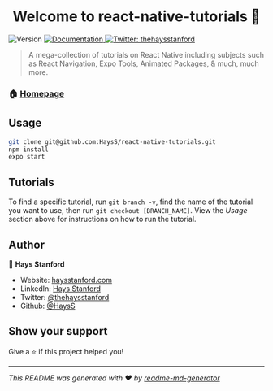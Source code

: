 <h1 align="center">Welcome to react-native-tutorials 👋</h1>
<p>
  <img alt="Version" src="https://img.shields.io/badge/version-1.0.0-blue.svg?cacheSeconds=2592000" />
  <a href="haysstanford.com">
    <img alt="Documentation" src="https://img.shields.io/badge/documentation-yes-brightgreen.svg" target="_blank" />
  </a>
  <a href="https://twitter.com/thehaysstanford">
    <img alt="Twitter: thehaysstanford" src="https://img.shields.io/twitter/follow/thehaysstanford.svg?style=social" target="_blank" />
  </a>
</p>

> A mega-collection of tutorials on React Native including subjects such as React Navigation, Expo Tools, Animated Packages, & much, much more.

### 🏠 [Homepage](haysstanford.com)

## Usage

```sh
git clone git@github.com:HaysS/react-native-tutorials.git
npm install
expo start
```

## Tutorials

To find a specific tutorial, run ```git branch -v```, find the name of the tutorial you want to use, then run ```git checkout [BRANCH_NAME]```. View the _Usage_ section above for instructions on how to run the tutorial.

## Author

👤 **Hays Stanford**
* Website: [haysstanford.com](http://bit.ly/2P0MEB1)
* LinkedIn: [Hays Stanford](https://www.linkedin.com/in/hayss/)
* Twitter: [@thehaysstanford](https://twitter.com/thehaysstanford)
* Github: [@HaysS](https://github.com/HaysS)

## Show your support

Give a ⭐️ if this project helped you!

***
_This README was generated with ❤️ by [readme-md-generator](https://github.com/kefranabg/readme-md-generator)_
